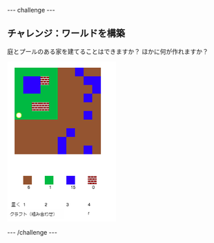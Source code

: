 --- challenge ---

## チャレンジ：ワールドを構築

庭とプールのある家を建てることはできますか？ ほかに何が作れますか？

![スクリーンショット](images/craft-build-example.png)

--- /challenge ---